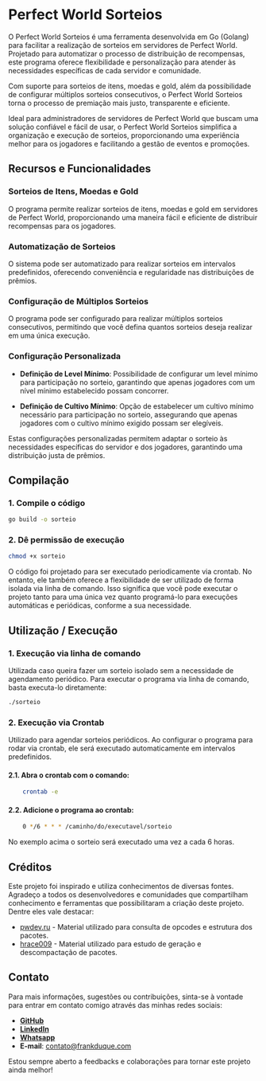 # Perfect World Sorteios

O Perfect World Sorteios é uma ferramenta desenvolvida em Go (Golang) para facilitar a realização de sorteios em servidores de Perfect World. Projetado para automatizar o processo de distribuição de recompensas, este programa oferece flexibilidade e personalização para atender às necessidades específicas de cada servidor e comunidade.

Com suporte para sorteios de itens, moedas e gold, além da possibilidade de configurar múltiplos sorteios consecutivos, o Perfect World Sorteios torna o processo de premiação mais justo, transparente e eficiente.

Ideal para administradores de servidores de Perfect World que buscam uma solução confiável e fácil de usar, o Perfect World Sorteios simplifica a organização e execução de sorteios, proporcionando uma experiência melhor para os jogadores e facilitando a gestão de eventos e promoções.


## Recursos e Funcionalidades

### Sorteios de Itens, Moedas e Gold

O programa permite realizar sorteios de itens, moedas e gold em servidores de Perfect World, proporcionando uma maneira fácil e eficiente de distribuir recompensas para os jogadores.

### Automatização de Sorteios

O sistema pode ser automatizado para realizar sorteios em intervalos predefinidos, oferecendo conveniência e regularidade nas distribuições de prêmios.

### Configuração de Múltiplos Sorteios

O programa pode ser configurado para realizar múltiplos sorteios consecutivos, permitindo que você defina quantos sorteios deseja realizar em uma única execução.

### Configuração Personalizada

- **Definição de Level Mínimo**: Possibilidade de configurar um level mínimo para participação no sorteio, garantindo que apenas jogadores com um nível mínimo estabelecido possam concorrer.

- **Definição de Cultivo Mínimo**: Opção de estabelecer um cultivo mínimo necessário para participação no sorteio, assegurando que apenas jogadores com o cultivo mínimo exigido possam ser elegíveis.

Estas configurações personalizadas permitem adaptar o sorteio às necessidades específicas do servidor e dos jogadores, garantindo uma distribuição justa de prêmios.

## Compilação

### 1. Compile o código

```bash
go build -o sorteio
```
### 2. Dê permissão de execução
```bash
chmod +x sorteio
```

O código foi projetado para ser executado periodicamente via crontab. No entanto, ele também oferece a flexibilidade de ser utilizado de forma isolada via linha de comando. Isso significa que você pode executar o projeto tanto para uma única vez quanto programá-lo para execuções automáticas e periódicas, conforme a sua necessidade.


## Utilização / Execução

### 1. Execução via linha de comando
Utilizada caso queira fazer um sorteio isolado sem a necessidade de agendamento periódico. Para executar o programa via linha de comando, basta executa-lo diretamente:

```bash
./sorteio
```

### 2. Execução via Crontab
Utilizado para agendar sorteios periódicos. Ao configurar o programa para rodar via crontab, ele será executado automaticamente em intervalos predefinidos. 

#### 2.1. Abra o crontab com o comando:

```bash
    crontab -e
```

#### 2.2. Adicione o programa ao crontab:

```bash
    0 */6 * * * /caminho/do/executavel/sorteio
```
No exemplo acima o sorteio será executado uma vez a cada 6 horas.

## Créditos

Este projeto foi inspirado e utiliza conhecimentos de diversas fontes. Agradeço a todos os desenvolvedores e comunidades que compartilham conhecimento e ferramentas que possibilitaram a criação deste projeto. Dentre eles vale destacar:

- [pwdev.ru](http://pwdev.ru/) - Material utilizado para consulta de opcodes e estrutura dos pacotes.
- [hrace009](https://github.com/hrace009/perfect-world-api) - Material utilizado para estudo de geração e descompactação de pacotes.

## Contato

Para mais informações, sugestões ou contribuições, sinta-se à vontade para entrar em contato comigo através das minhas redes sociais:

- [**GitHub**](https://github.com/frankduque)
- [**LinkedIn**](https://www.linkedin.com/in/frankduque3/)
-  [**Whatsapp**](https://api.whatsapp.com/send?phone=5562992844985&text=Ol%C3%A1%20Frank%20como%20vai?)
- **E-mail**: contato@frankduque.com

Estou sempre aberto a feedbacks e colaborações para tornar este projeto ainda melhor!
